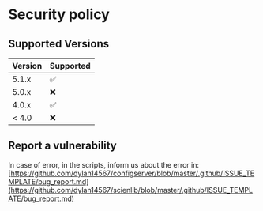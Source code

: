# Security policy

## Supported Versions


| Version | Supported          |
| ------- | ------------------ |
| 5.1.x   | :white_check_mark: |
| 5.0.x   | :x:                |
| 4.0.x   | :white_check_mark: |
| < 4.0   | :x:                |

## Report a vulnerability

In case of error, in the scripts, inform us about the error in: [https://github.com/dylan14567/configserver/blob/master/.github/ISSUE_TEMPLATE/bug_report.md](https://github.com/dylan14567/scienlib/blob/master/.github/ISSUE_TEMPLATE/bug_report.md)
